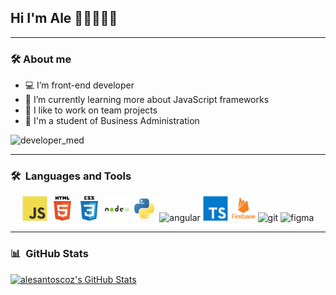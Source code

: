 ## Hi I'm Ale 👋🏽👩🏽‍💻

----

### 🛠 About me

- 💻 I’m front-end developer
- 🚀 I’m currently learning more about JavaScript frameworks
- 👯 I like to work on team projects
- 🌱 I'm a student of Business Administration


![developer_med](https://user-images.githubusercontent.com/116589040/230762511-bdcc64a0-607d-4cec-954b-ea1ed13855a3.gif)


----

### 🛠 &nbsp;Languages and Tools
<p align="center">
<a><img src="https://raw.githubusercontent.com/devicons/devicon/master/icons/javascript/javascript-original.svg" alt="javascript" width="40" height="40"/></a>
<a><img src="https://raw.githubusercontent.com/devicons/devicon/master/icons/html5/html5-original-wordmark.svg" alt="html5" width="40" height="40"/></a>
<a><img src="https://raw.githubusercontent.com/devicons/devicon/master/icons/css3/css3-original-wordmark.svg" alt="css3" width="40" height="40"/> </a>
<a><img src="https://raw.githubusercontent.com/devicons/devicon/master/icons/nodejs/nodejs-original-wordmark.svg" alt="nodejs" width="40" height="40"/></a>
<a><img src="https://raw.githubusercontent.com/devicons/devicon/master/icons/python/python-original.svg" alt="python" width="40" height="40"/></a>
<a><img src="https://angular.io/assets/images/logos/angular/angular.svg" alt="angular" width="40" height="40"/></a>
<a><img src="https://raw.githubusercontent.com/devicons/devicon/master/icons/typescript/typescript-original.svg" alt="typescript" width="40" height="40"/></a>
<a><img src="https://github.com/devicons/devicon/blob/master/icons/firebase/firebase-plain-wordmark.svg" alt="Firebase" width="40" height="40"/></a>
<a><img src="https://www.vectorlogo.zone/logos/git-scm/git-scm-icon.svg" alt="git" width="40" height="40"/></a>
<a><img src="https://www.vectorlogo.zone/logos/figma/figma-icon.svg" alt="figma" width="40" height="40"/></a>
</p>


----

### 📊 &nbsp;GitHub Stats
<a href="https://awesome-github-stats.azurewebsites.net/index.html??cardType=github&theme=nightowl&preferLogin=true">    <img  alt="alesantoscoz's GitHub Stats" src="https://awesome-github-stats.azurewebsites.net/user-stats/alesantoscoz?cardType=github&theme=nightowl&preferLogin=true" />  </a>
